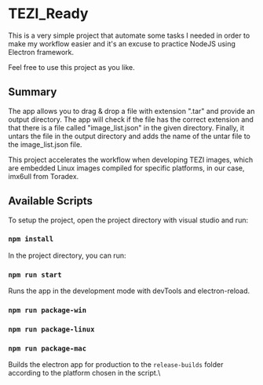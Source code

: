 # TEZI_Ready

This is a very simple project that automate some tasks I needed in order to make my workflow easier and it's an excuse to practice NodeJS using Electron framework.

Feel free to use this project as you like.

## Summary

The app allows you to drag & drop a file with extension ".tar" and provide an output directory. The app will check if the file has the correct extension and that there is a file called "image_list.json" in the given directory. Finally, it untars the file in the output directory and adds the name of the untar file to the image_list.json file. 

This project accelerates the workflow when developing TEZI images, which are embedded Linux images compiled for specific platforms, in our case, imx6ull from Toradex.

## Available Scripts

To setup the project, open the project directory with visual studio and run:

### `npm install`

In the project directory, you can run:

### `npm run start`

Runs the app in the development mode with devTools and electron-reload.

### `npm run package-win`
### `npm run package-linux`
### `npm run package-mac`

Builds the electron app for production to the `release-builds` folder according to the platform chosen in the script.\
